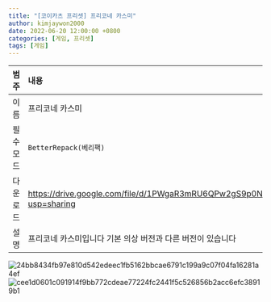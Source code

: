 ```yaml
---
title: "[코이카츠 프리셋] 프리코네 카스미"
author: kimjaywon2000
date: 2022-06-20 12:00:00 +0800
categories: [게임, 프리셋]
tags: [게임]
---
```


| 범주             | 내용            |
|:----------------|:---------------|
| 이름             | 프리코네 카스미  |
| 필수 모드         | `BetterRepack(베리팩)`       |
| 다운로드          | <https://drive.google.com/file/d/1PWgaR3mRU6QPw2gS9p0N7N7I5k2xGZdw/view?usp=sharing> |
| 설명             | 프리코네 카스미입니다 기본 의상 버전과 다른 버전이 있습니다   |

![24bb8434fb97e810d542edeec1fb5162bbcae6791c199a9c07f04fa16281a4ef](https://user-images.githubusercontent.com/76558033/174619853-0cab2ec0-6747-44da-974a-4b4d139ec803.png)
![cee1d0601c091914f9bb772cdeae77224fc2441f5c526856b2acc6efc38919b1](https://user-images.githubusercontent.com/76558033/174619864-b2dcc7d3-4208-476c-bdf1-c5183e66d162.png)
